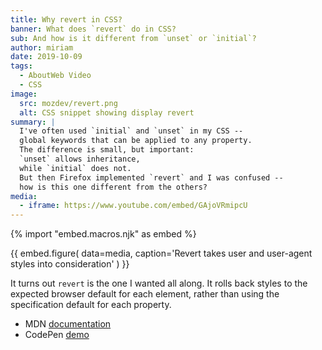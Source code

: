 ```yaml
---
title: Why revert in CSS?
banner: What does `revert` do in CSS?
sub: And how is it different from `unset` or `initial`?
author: miriam
date: 2019-10-09
tags:
  - AboutWeb Video
  - CSS
image:
  src: mozdev/revert.png
  alt: CSS snippet showing display revert
summary: |
  I've often used `initial` and `unset` in my CSS --
  global keywords that can be applied to any property.
  The difference is small, but important:
  `unset` allows inheritance,
  while `initial` does not.
  But then Firefox implemented `revert` and I was confused --
  how is this one different from the others?
media:
  - iframe: https://www.youtube.com/embed/GAjoVRmipcU
---
```


{% import "embed.macros.njk" as embed %}

{{ embed.figure(
  data=media,
  caption='Revert takes user and user-agent styles into consideration'
) }}

It turns out `revert` is the one I wanted all along.
It rolls back styles to the expected browser default for each element,
rather than using the specification default for each property.

- MDN [documentation](https://developer.mozilla.org/en-US/docs/Web/CSS/revert)
- CodePen [demo](https://codepen.io/mirisuzanne/pen/WVjNZP)
